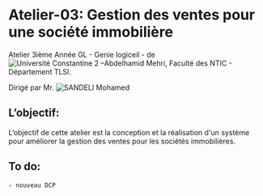 # Atelier-03: Gestion des ventes pour une société immobilière
    
   Atelier 3ième Année GL - Genie logiceil - de ![Université Constantine 2 –Abdelhamid Mehri](https://www.univ-constatntine2.dz), Faculté des NTIC - Département TLSI.
    
   Dirigé par Mr. ![SANDELI Mohamed](mailto:sandeli.mohamed@univ-constatntine2.dz)
    
## L’objectif:
   L’objectif de cette atelier est la conception et la réalisation d'un système pour améliorer la gestion des 
   ventes pour les sociétés immobilières.
    


## To do:
    
    - nouveau DCP 
